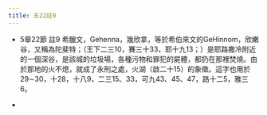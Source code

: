 ```yaml
---
title: 五22註9
---
```


- 5章22節 註9
希臘文，Gehenna，幾欣拿，等於希伯來文的GeHinnom，欣嫩谷，又稱為陀斐特；（王下二三10，賽三十33，耶十九13；）是耶路撒冷附近的一個深谷，是該城的垃圾場，各種污物和罪犯的屍體，都扔在那裡焚燒。由於那地的火不熄，就成了永刑之處，火湖（啟二十15）的象徵。這字也用於29∼30，十28，十八9，二三15、33，可九43、45、47，路十二5，雅三6。

- 
